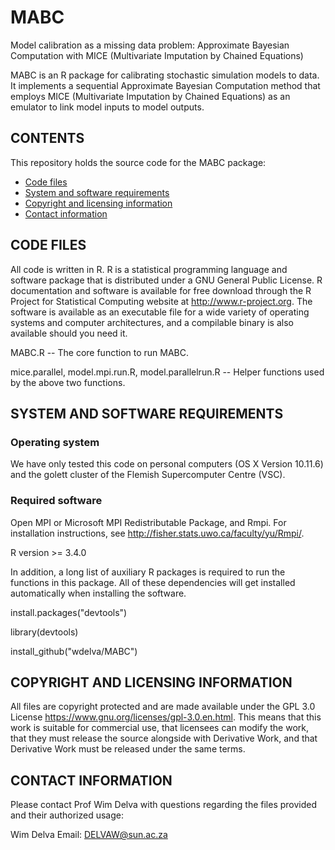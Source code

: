 # MABC
<!-- Created by Wim Delva, 27 November 2018 -->
Model calibration as a missing data problem: Approximate Bayesian Computation
with MICE (Multivariate Imputation by Chained Equations)


MABC is an R package for calibrating stochastic simulation models to data. It
implements a sequential Approximate Bayesian Computation method that employs
MICE (Multivariate Imputation by Chained Equations) as an emulator to link model
inputs to model outputs.

## CONTENTS

This repository holds the source code for the MABC package:

* [Code files](#code-files)
* [System and software requirements](#system-and-software-requirements)
* [Copyright and licensing information](#copyright-and-licensing-information)
* [Contact information](#contact-information)


## CODE FILES 

All code is written in R. R is a statistical programming language and software
package that is distributed under a GNU General Public License. R documentation
and software is available for free download through the R Project for
Statistical Computing website at http://www.r-project.org. The software is
available as an executable file for a wide variety of operating systems and
computer architectures, and a compilable binary is also available should you
need it.

MABC.R -- The core function to run MABC.

mice.parallel, model.mpi.run.R, model.parallelrun.R -- Helper functions used by
the above two functions.
  

## SYSTEM AND SOFTWARE REQUIREMENTS

### Operating system

  We have only tested this code on personal computers (OS X Version 10.11.6) and
  the golett cluster of the Flemish Supercomputer Centre (VSC).

### Required software

  Open MPI or Microsoft MPI Redistributable Package, and Rmpi. For installation instructions, see <http://fisher.stats.uwo.ca/faculty/yu/Rmpi/>.
  
  R version >= 3.4.0
  
  In addition, a long list of auxiliary R packages is required to run the
  functions in this package. All of these dependencies will get installed
  automatically when installing the software.
  
  install.packages("devtools")
  
  library(devtools)
  
  install_github("wdelva/MABC")

## COPYRIGHT AND LICENSING INFORMATION

All files are copyright protected and are made available under the GPL 3.0
License <https://www.gnu.org/licenses/gpl-3.0.en.html>. This means that this
work is suitable for commercial use, that licensees can modify the work, that
they must release the source alongside with Derivative Work, and that Derivative
Work must be released under the same terms.

## CONTACT INFORMATION

Please contact Prof Wim Delva with questions regarding the files provided and
their authorized usage:

Wim Delva Email: <DELVAW@sun.ac.za>
